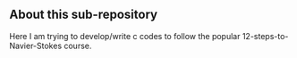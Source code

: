 ## About this sub-repository
Here I am trying to develop/write c codes to follow the popular
12-steps-to-Navier-Stokes course.

